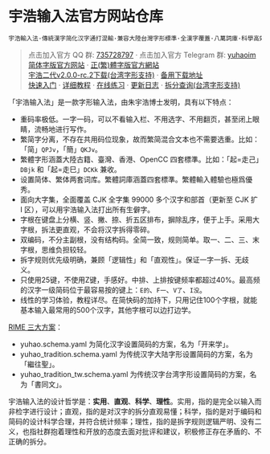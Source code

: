 <!-- omit in toc -->
# 宇浩输入法官方网站仓库

```txt
宇浩輸入法·傳統漢字简化汉字通打混輸·兼容大陸台灣字形標準·全漢字覆蓋·八萬詞庫·科學高效
```

>点击加入官方 QQ 群: [735728797](https://jq.qq.com/?_wv=1027&k=2OYDP4Tk) · 
>点击加入官方 Telegram 群: [yuhaoim](https://t.me/yuhaoim)  
>[简体字版官方网站](https://zhuyuhao.com/yuhao) · 
>[正(繁)體字版官方網站](https://zhuyuhao.com/yuhaoim)  
>[宇浩二代v2.0.0-rc.2下载(台湾字形支持)](https://github.com/forFudan/yuhao/releases/tag/v2.0.0-rc.2) · 
>[备用下载地址](https://gitee.com/forFudan/yuhao/releases/)  
>[快速入门](./docs/cookbook) · 
>[详细教程](./docs/learn) · 
>[在线练习](./docs/practice) · 
>[更新日志](./docs/updates/updates) · 
>[拆分查询(台湾字形支持)](./v2/chaifen/)  

「宇浩输入法」是一款字形输入法，由朱宇浩博士发明，具有以下特点：

- 重码率极低。一字一码，可以不看输入栏、不用选字、不用翻页，甚至闭上眼睛，流畅地进行写作。
- 繁简字分离，不存在共用码位现象，故而繁简混合文本也不需要选重。比如：「简」`QPJv`，「簡」`QKJv`。
- 繁體字形涵蓋大陸古籍、臺灣、香港、OpenCC 四套標準。比如：「起=走己」`DBjk` 和「起=走巳」`DCKk` 兼收。
- 设置简体、繁体两套词库。繁體詞庫涵蓋四套標準。繁體輸入體驗也極爲優秀。
- 面向大字集，全面覆盖 CJK 全字集 99000 多个汉字和部首（更新至 CJK 扩 I 区），可以用宇浩输入法打出所有生僻字。
- 字根在键盘上分横、竖、撇、捺、折五区排布，摒除乱序，便于上手。采用大字根，拆法更直观，不会将汉字拆得零碎。
- 双编码，不分主副根，没有结构码。全简一致，规则简单。取一、二、三、末字根，思维负担较轻。
- 拆字规则优先级明确，兼顾「逻辑性」和「直观性」。保证一字一拆、无歧义。
- 只使用25键，不使用Z键，手感好。中排、上排按键频率都超过40%。最高频的汉字一级简码位于最容易按的键上：`E的`、`F一`、`V了`、`I没`。
- 线性的学习体验，教程详尽。在简快码的加持下，只用记住100个字根，就能基本输入最常用的500个汉字，其他字根可以边打边学。

[RIME 三大方案](https://github.com/forFudan/yuhao/releases)：

- yuhao.schema.yaml 为简化汉字设置简码的方案，名为「开来学」。
- yuhao_tradition.schema.yaml 为传统汉字大陆字形设置简码的方案，名为「繼往聖」。
- yuhao_tradition_tw.schema.yaml 为传统汉字台湾字形设置简码的方案，名为「書同文」。

宇浩输入法的设计哲学是：**实用**、**直观**、**科学**、**理性**。实用，指的是完全以输入而非检字进行设计；直观，指的是对汉字的拆分直观易懂；科学，指的是对于编码和简码的设计科学合理，并符合统计频率；理性，指的是拆字规则逻辑严明、没有二义，也指社群抱着理性和开放的态度去面对批评和建议，积极修正存在矛盾的、不正确的拆分。
